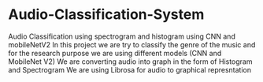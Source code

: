# Audio-Classification-System
Audio Classification using spectrogram and histogram using CNN and mobileNetV2
In  this project we are try to classify the genre of the music and for the research purpose we are using different models (CNN and MobileNet V2)
We are converting audio into graph in the form of Histogram and Spectrogram 
We are using Librosa for audio to graphical represntation 
